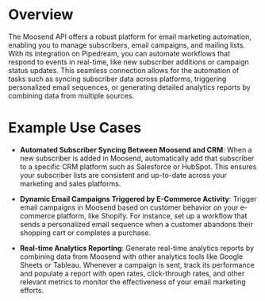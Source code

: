 # Overview

The Moosend API offers a robust platform for email marketing automation, enabling you to manage subscribers, email campaigns, and mailing lists. With its integration on Pipedream, you can automate workflows that respond to events in real-time, like new subscriber additions or campaign status updates. This seamless connection allows for the automation of tasks such as syncing subscriber data across platforms, triggering personalized email sequences, or generating detailed analytics reports by combining data from multiple sources.

# Example Use Cases

- **Automated Subscriber Syncing Between Moosend and CRM**: When a new subscriber is added in Moosend, automatically add that subscriber to a specific CRM platform such as Salesforce or HubSpot. This ensures your subscriber lists are consistent and up-to-date across your marketing and sales platforms.

- **Dynamic Email Campaigns Triggered by E-Commerce Activity**: Trigger email campaigns in Moosend based on customer behavior on your e-commerce platform, like Shopify. For instance, set up a workflow that sends a personalized email sequence when a customer abandons their shopping cart or completes a purchase.

- **Real-time Analytics Reporting**: Generate real-time analytics reports by combining data from Moosend with other analytics tools like Google Sheets or Tableau. Whenever a campaign is sent, track its performance and populate a report with open rates, click-through rates, and other relevant metrics to monitor the effectiveness of your email marketing efforts.
